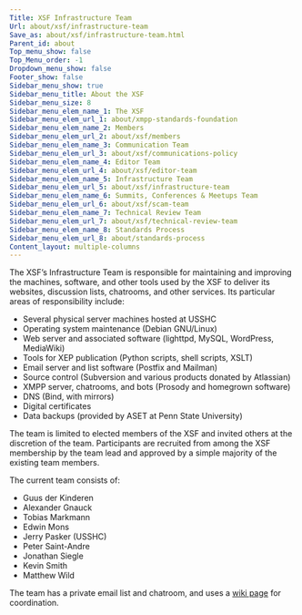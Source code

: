 ```yaml
---
Title: XSF Infrastructure Team
Url: about/xsf/infrastructure-team
Save_as: about/xsf/infrastructure-team.html
Parent_id: about
Top_menu_show: false
Top_Menu_order: -1
Dropdown_menu_show: false
Footer_show: false
Sidebar_menu_show: true
Sidebar_menu_title: About the XSF
Sidebar_menu_size: 8
Sidebar_menu_elem_name_1: The XSF
Sidebar_menu_elem_url_1: about/xmpp-standards-foundation
Sidebar_menu_elem_name_2: Members
Sidebar_menu_elem_url_2: about/xsf/members
Sidebar_menu_elem_name_3: Communication Team
Sidebar_menu_elem_url_3: about/xsf/communications-policy
Sidebar_menu_elem_name_4: Editor Team
Sidebar_menu_elem_url_4: about/xsf/editor-team
Sidebar_menu_elem_name_5: Infrastructure Team
Sidebar_menu_elem_url_5: about/xsf/infrastructure-team
Sidebar_menu_elem_name_6: Summits, Conferences & Meetups Team
Sidebar_menu_elem_url_6: about/xsf/scam-team
Sidebar_menu_elem_name_7: Technical Review Team
Sidebar_menu_elem_url_7: about/xsf/technical-review-team
Sidebar_menu_elem_name_8: Standards Process
Sidebar_menu_elem_url_8: about/standards-process
Content_layout: multiple-columns
---
```


The XSF’s Infrastructure Team is responsible for maintaining and improving the machines, software, and other tools used by the XSF to deliver its websites, discussion lists, chatrooms, and other services. Its particular areas of responsibility include:

- Several physical server machines hosted at USSHC
- Operating system maintenance (Debian GNU/Linux)
- Web server and associated software (lighttpd, MySQL, WordPress, MediaWiki)
- Tools for XEP publication (Python scripts, shell scripts, XSLT)
- Email server and list software (Postfix and Mailman)
- Source control (Subversion and various products donated by Atlassian)
- XMPP server, chatrooms, and bots (Prosody and homegrown software)
- DNS (Bind, with mirrors)
- Digital certificates
- Data backups (provided by ASET at Penn State University)

The team is limited to elected members of the XSF and invited others at the discretion of the team. Participants are recruited from among the XSF membership by the team lead and approved by a simple majority of the existing team members.

The current team consists of:

- Guus der Kinderen
- Alexander Gnauck
- Tobias Markmann
- Edwin Mons
- Jerry Pasker (USSHC)
- Peter Saint-Andre
- Jonathan Siegle
- Kevin Smith
- Matthew Wild

The team has a private email list and chatroom, and uses a [wiki page](http://wiki.xmpp.org/web/XSF_Infrastructure) for coordination.